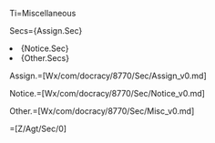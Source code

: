 Ti=Miscellaneous

Secs={Assign.Sec}<li>{Notice.Sec}<li>{Other.Secs}

Assign.=[Wx/com/docracy/8770/Sec/Assign_v0.md]

Notice.=[Wx/com/docracy/8770/Sec/Notice_v0.md]

Other.=[Wx/com/docracy/8770/Sec/Misc_v0.md]  
 
=[Z/Agt/Sec/0]